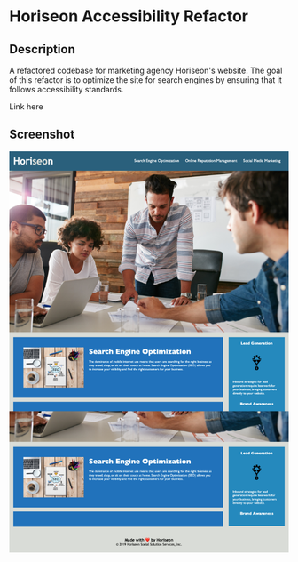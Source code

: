 # Horiseon Accessibility Refactor

## Description

A refactored codebase for marketing agency Horiseon's website. The goal of this refactor is to optimize the site for search engines by ensuring that it follows accessibility standards.

Link here

## Screenshot
![Screenshot](assets/images/screenshot.png)
